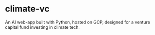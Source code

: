 # climate-vc
An AI web-app built with Python, hosted on GCP, designed for a venture capital fund investing in climate tech.

